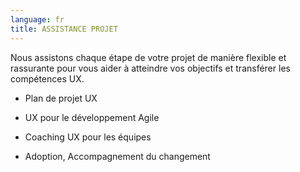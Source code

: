 ```yaml
---
language: fr
title: ASSISTANCE PROJET
---
```

Nous assistons chaque étape de votre projet de manière flexible et rassurante pour vous aider à atteindre vos objectifs et transférer les compétences UX.

* Plan de projet UX

* UX pour le développement Agile

* Coaching UX pour les équipes

* Adoption, Accompagnement du changement
